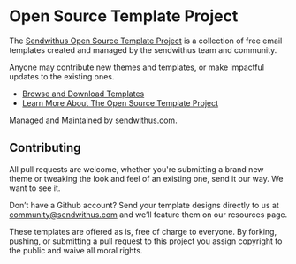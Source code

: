 Open Source Template Project
=========

The [Sendwithus Open Source Template Project](https://www.sendwithus.com/resources/templates) is a collection of free email templates created and managed by the sendwithus team and community.

Anyone may contribute new themes and templates, or make impactful updates to the existing ones.

- [Browse and Download Templates](https://www.sendwithus.com/resources/templates)
- [Learn More About The Open Source Template Project](https://www.sendwithus.com/resources/templates/about)

Managed and Maintained by [sendwithus.com](https://www.sendwithus.com).

## Contributing

All pull requests are welcome, whether you're submitting a brand new theme or tweaking the look and feel of an existing one, send it our way. We want to see it.

Don’t have a Github account? Send your template designs directly to us at [community@sendwithus.com](mailto:community@sendwithus.com) and we’ll feature them on our resources page.

These templates are offered as is, free of charge to everyone. By forking, pushing, or submitting a pull request to this project you assign copyright to the public and waive all moral rights.
